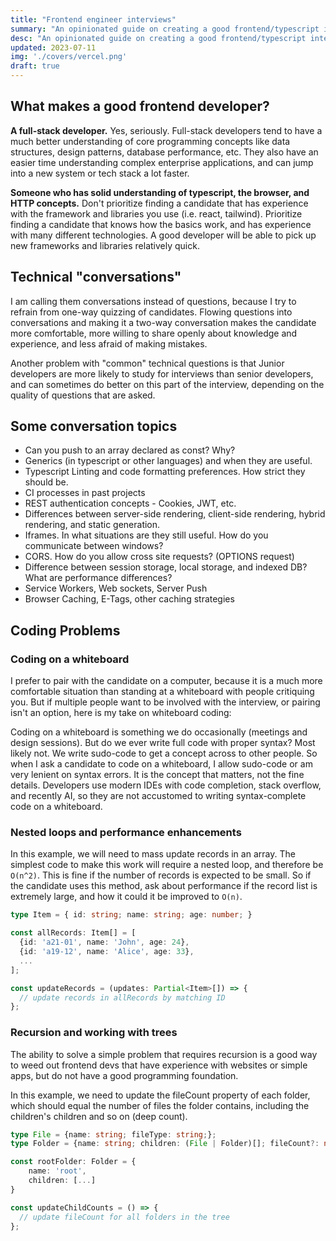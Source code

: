 ```yaml
---
title: "Frontend engineer interviews"
summary: "An opinionated guide on creating a good frontend/typescript interview process. This especially applies to companies with highly complex applications and systems."
desc: "An opinionated guide on creating a good frontend/typescript interview process. This especially applies to companies with highly complex applications and systems."
updated: 2023-07-11
img: './covers/vercel.png'
draft: true
---
```


## What makes a good frontend developer?

**A full-stack developer.**
Yes, seriously. Full-stack developers tend to have a much better understanding of core programming concepts like data structures, design patterns, database performance, etc. They also have an easier time understanding complex enterprise applications, and can jump into a new system or tech stack a lot faster.

**Someone who has solid understanding of typescript, the browser, and HTTP concepts.**
Don't prioritize finding a candidate that has experience with the framework and libraries you use (i.e. react, tailwind). Prioritize finding a candidate that knows how the basics work, and has experience with many different technologies. A good developer will be able to pick up new frameworks and libraries relatively quick.

## Technical "conversations"

I am calling them conversations instead of questions, because I try to refrain from one-way quizzing of candidates. Flowing questions into conversations and making it a two-way conversation makes the candidate more comfortable, more willing to share openly about knowledge and experience, and less afraid of making mistakes.

Another problem with "common" technical questions is that Junior developers are more likely to study for interviews than senior developers, and can sometimes do better on this part of the interview, depending on the quality of questions that are asked.

## Some conversation topics

* Can you push to an array declared as const? Why?
* Generics (in typescript or other languages) and when they are useful.
* Typescript Linting and code formatting preferences. How strict they should be.
* CI processes in past projects
* REST authentication concepts - Cookies, JWT, etc.
* Differences between server-side rendering, client-side rendering, hybrid rendering, and static generation. 
* Iframes. In what situations are they still useful. How do you communicate between windows?
* CORS. How do you allow cross site requests? (OPTIONS request)
* Difference between session storage, local storage, and indexed DB? What are performance differences?
* Service Workers, Web sockets, Server Push
* Browser Caching, E-Tags, other caching strategies

## Coding Problems

### Coding on a whiteboard

I prefer to pair with the candidate on a computer, because it is a much more comfortable situation than standing at a whiteboard with people critiquing you. But if multiple people want to be involved with the interview, or pairing isn't an option, here is my take on whiteboard coding:

Coding on a whiteboard is something we do occasionally (meetings and design sessions). But do we ever write full code with proper syntax? Most likely not. We write sudo-code to get a concept across to other people. So when I ask a candidate to code on a whiteboard, I allow sudo-code or am very lenient on syntax errors. It is the concept that matters, not the fine details. Developers use modern IDEs with code completion, stack overflow, and recently AI, so they are not accustomed to writing syntax-complete code on a whiteboard.

### Nested loops and performance enhancements

In this example, we will need to mass update records in an array. The simplest code to make this work will require a nested loop, and therefore be `O(n^2)`. This is fine if the number of records is expected to be small. So if the candidate uses this method, ask about performance if the record list is extremely large, and how it could it be improved to `O(n)`.

```typescript
type Item = { id: string; name: string; age: number; }

const allRecords: Item[] = [
  {id: 'a21-01', name: 'John', age: 24},
  {id: 'a19-12', name: 'Alice', age: 33},
  ...
];

const updateRecords = (updates: Partial<Item>[]) => {
  // update records in allRecords by matching ID
};
```

### Recursion and working with trees

The ability to solve a simple problem that requires recursion is a good way to weed out frontend devs that have experience with websites or simple apps, but do not have a good programming foundation.

In this example, we need to update the fileCount property of each folder, which should equal the number of files the folder contains, including the children's children and so on (deep count).

```typescript
type File = {name: string; fileType: string;};
type Folder = {name: string; children: (File | Folder)[]; fileCount?: number };

const rootFolder: Folder = {
    name: 'root',
    children: [...]
}

const updateChildCounts = () => {
  // update fileCount for all folders in the tree
};
```
